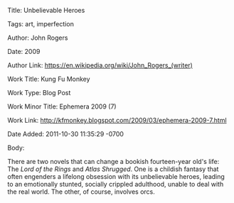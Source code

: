 Title:  Unbelievable Heroes

Tags:   art, imperfection

Author: John Rogers

Date:   2009

Author Link: https://en.wikipedia.org/wiki/John_Rogers_(writer)

Work Title: Kung Fu Monkey

Work Type: Blog Post

Work Minor Title: Ephemera 2009 (7)

Work Link: http://kfmonkey.blogspot.com/2009/03/ephemera-2009-7.html

Date Added: 2011-10-30 11:35:29 -0700

Body: 

There are two novels that can change a bookish fourteen-year old's life: The <cite>Lord of the Rings</cite> and <cite>Atlas Shrugged</cite>. One is a childish fantasy that often engenders a lifelong obsession with its unbelievable heroes, leading to an emotionally stunted, socially crippled adulthood, unable to deal with the real world. The other, of course, involves orcs.

